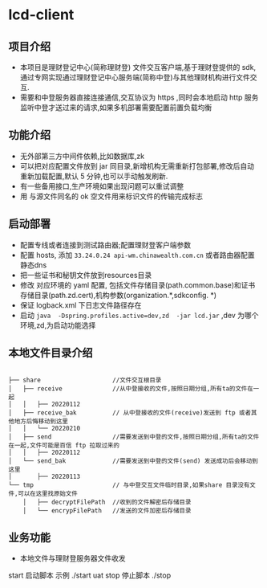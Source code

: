 # lcd-client

## 项目介绍
* 本项目是理财登记中心(简称理财登) 文件交互客户端,基于理财登提供的 sdk,通过专网实现通过理财登记中心服务端(简称中登)与其他理财机构进行文件交互.
* 需要和中登服务器直接连接通信,交互协议为 https ,同时会本地启动 http 服务监听中登才送过来的请求,如果多机部署需要配置前置负载均衡

## 功能介绍
* 无外部第三方中间件依赖,比如数据库,zk
* 可以把对应配置文件放到 jar 同目录,新增机构无需重新打包部署,修改后自动重新加载配置,默认 5 分钟,也可以手动触发刷新.
* 有一些备用接口,生产环境如果出现问题可以重试调整
* 用 与源文件同名的 ok 空文件用来标识文件的传输完成标志

## 启动部署
* 配置专线或者连接到测试路由器;配置理财登客户端参数
* 配置 hosts, 添加 ```33.24.0.24 api-wm.chinawealth.com.cn``` 或者路由器配置静态dns
* 把一些证书和秘钥文件放到resources目录
* 修改 对应环境的 yaml 配置, 包括文件存储目录(path.common.base)和证书存储目录(path.zd.cert),机构参数(organization.*,sdkconfig. *)
* 保证 logback.xml 下日志文件路径存在
* 启动 ```java  -Dspring.profiles.active=dev,zd  -jar lcd.jar``` ,dev 为哪个环境,zd,为启动功能选择



## 本地文件目录介绍
```

├── share                    //文件交互根目录  
│   ├── receive              //从中登接收的文件,按照日期分组,所有ta的文件在一起
│   │   ├── 20220112
│   ├── receive_bak          // 从中登接收的文件(receive)发送到 ftp 或者其他地方后悔移动到这里
│   │   └── 20220210
│   ├── send                 //需要发送到中登的文件,按照日期分组,所有ta的文件在一起,文件可能是百信 ftp 拉取过来的
│   │   ├── 20220112
│   └── send_bak             //需要发送到中登的文件(send) 发送成功后会移动到这里
│       ├── 20220113
└── tmp                      // 与中登交互文件临时目录,如果share 目录没有文件,可以在这里找原始文件
    │   ├── decryptFilePath  //收到的文件解密后存储目录
    │   └── encrypFilePath   //发送的文件加密后存储目录
```

## 业务功能
* 本地文件与理财登服务器文件收发

start 启动脚本  示例 ./start uat
stop  停止脚本 ./stop
